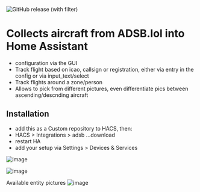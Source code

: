![GitHub release (with filter)](https://img.shields.io/github/v/release/vingerha/ha_adsb_lol)

# Collects aircraft from ADSB.lol into Home Assistant
- configuration via the GUI
- Track flight based on icao, callsign or registration, either via entry in the config or via input_text/select
- Track flights around a zone/person
- Allows to pick from different pictures, even differentiate pics between ascending/descnding aircraft

## Installation

- add this as a Custom repository to HACS, then:
- HACS > Integrations > adsb ...download
- restart HA
- add your setup via Settings > Devices & Services 


 ![image](https://github.com/vingerha/ha_adsb_lol/assets/44190435/7ea6450f-f403-4188-85a7-5499798df759)

 ![image](https://github.com/vingerha/ha_adsb_lol/assets/44190435/9400a0c5-a581-4a5d-87ea-b8f36fe0f513)



Available entity pictures
![image](https://github.com/vingerha/ha_adsb_lol/assets/44190435/5adb13de-17fe-4edf-ac43-78788a2f53c1)






